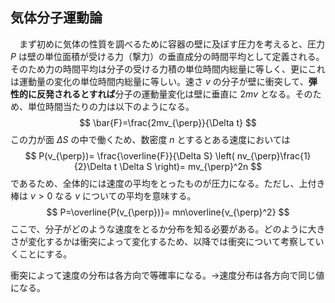 
## 気体分子運動論

　まず初めに気体の性質を調べるために容器の壁に及ぼす圧力を考えると、圧力 $P$ は壁の単位面積が受ける力（撃力）の垂直成分の時間平均として定義される。そのため力の時間平均は分子の受ける力積の単位時間内総量に等しく、更にこれは運動量の変化の単位時間内総量に等しい。速さ $v$ の分子が壁に衝突して、**弾性的に反発されるとすれば**分子の運動量変化は壁に垂直に $2mv$ となる。そのため、単位時間当たりの力は以下のようになる。
$$
    \bar{F}=\frac{2mv_{\perp}}{\Delta t}
$$
この力が面 $\Delta S$ の中で働くため、数密度 $n$ とするとある速度においては
$$
    P(v_{\perp})=
    \frac{\overline{F}}{\Delta S}
    \left(
        nv_{\perp}\frac{1}{2}\Delta t
        \Delta S
    \right)=
    mv_{\perp}^2n
$$
であるため、全体的には速度の平均をとったものが圧力になる。ただし、上付き棒は $v>0$ なる $v$ についての平均を意味する。
$$
    P=\overline{P(v_{\perp})}=
    mn\overline{v_{\perp}^2}
$$
ここで、分子がどのような速度をとるか分布を知る必要がある。どのように大きさが変化するかは衝突によって変化するため、以降では衝突について考察していくことにする。

衝突によって速度の分布は各方向で等確率になる。→速度分布は各方向で同じ値になる。